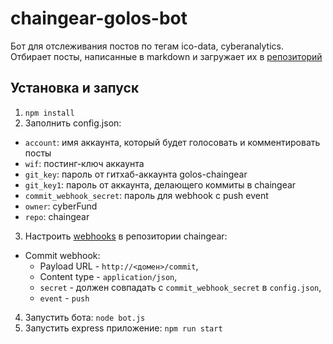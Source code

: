 # chaingear-golos-bot
Бот для отслеживания постов по тегам ico-data, cyberanalytics. Отбирает посты, написанные в markdown и загружает их в [репозиторий](https://github.com/goloschaingear/chaingear)

## Установка и запуск
1. `npm install`
2. Заполнить config.json:
  * `account`: имя аккаунта, который будет голосовать и комментировать посты
  * `wif`: постинг-ключ аккаунта
  * `git_key`: пароль от гитхаб-аккаунта golos-chaingear
  * `git_key1`: пароль от аккаунта, делающего коммиты в chaingear
  * `commit_webhook_secret`: пароль для webhook с push event
  * `owner`: cyberFund
  * `repo`: chaingear
3. Настроить [webhooks](https://github.com/cyberFund/chaingear/settings/hooks) в репозитории chaingear:
  * Commit webhook: 
    * Payload URL - `http://<домен>/commit`, 
    * Content type - `application/json`, 
    *  `secret` - должен совпадать с `commit_webhook_secret` в `config.json`, 
    * `event` - `push`
4. Запустить бота: `node bot.js`
5. Запустить express приложение: `npm run start`
